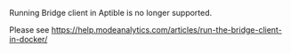 Running Bridge client in Aptible is no longer supported.

Please see https://help.modeanalytics.com/articles/run-the-bridge-client-in-docker/

